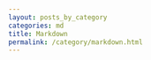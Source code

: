 ```yaml
---
layout: posts_by_category
categories: md
title: Markdown
permalink: /category/markdown.html
---
```

